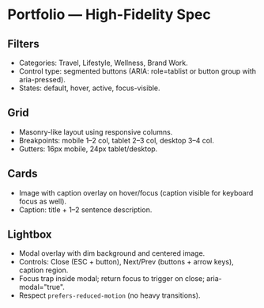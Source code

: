 # Portfolio — High-Fidelity Spec

## Filters

- Categories: Travel, Lifestyle, Wellness, Brand Work.
- Control type: segmented buttons (ARIA: role=tablist or button group with aria-pressed).
- States: default, hover, active, focus-visible.

## Grid

- Masonry-like layout using responsive columns.
- Breakpoints: mobile 1–2 col, tablet 2–3 col, desktop 3–4 col.
- Gutters: 16px mobile, 24px tablet/desktop.

## Cards

- Image with caption overlay on hover/focus (caption visible for keyboard focus as well).
- Caption: title + 1–2 sentence description.

## Lightbox

- Modal overlay with dim background and centered image.
- Controls: Close (ESC + button), Next/Prev (buttons + arrow keys), caption region.
- Focus trap inside modal; return focus to trigger on close; aria-modal="true".
- Respect `prefers-reduced-motion` (no heavy transitions).
